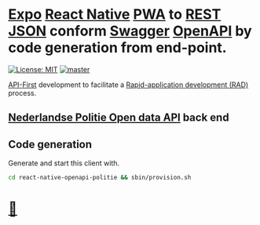 # [Expo](http://expo.io/) [React Native](https://reactnative.dev) [PWA](https://en.wikipedia.org/wiki/Progressive_web_applications) to [REST](http://en.wikipedia.org/wiki/REST) [JSON]() conform [Swagger](http://swagger.io) [OpenAPI](http://swagger.io/resources/open-api) by code generation from end-point.
<!-- ![React Native OpenApi Politie politiebureaus](./docs/react-native-openapi-politie-politiebureaus.png?raw=true "React Redux OpenApi Politie politiebureaus") -->
[![License: MIT](https://img.shields.io/badge/License-MIT-blue.svg)](https://raw.githubusercontent.com/noud/react-redux-openapi-politie/master/LICENSE)
[![master](https://img.shields.io/badge/current-dev-aa11ff.svg)](https://github.com/noud/react-redux-openapi-politie/releases)

[API-First](https://swagger.io/resources/articles/adopting-an-api-first-approach/) development to facilitate a [Rapid-application development (RAD)](https://en.wikipedia.org/wiki/Rapid_application_development) process.
## [Nederlandse Politie Open data API](https://github.com/noud/politie-open-data-api/blob/master/README.md) back end
## Code generation
Generate and start this client with.
```bash
cd react-native-openapi-politie && sbin/provision.sh
```
# [📁](http://github.com/noud)